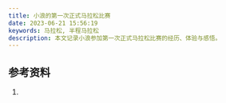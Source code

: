 ```yaml
---
title: 小浪的第一次正式马拉松比赛
date: 2023-06-21 15:56:19
keywords: 马拉松, 半程马拉松
description: 本文记录小浪参加第一次正式马拉松比赛的经历、体验与感悟。
---
```




## 参考资料

1. []()
